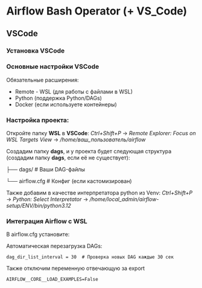 # Airflow Bash Operator (+ VS_Code)

## VSCode

### Установка VSCode

### Основные настройки VSCode

Обязательные расширения:

- Remote - WSL (для работы с файлами в WSL)
- Python (поддержка Python/DAGs)
- Docker (если используете контейнеры)

### Настройка проекта:

Откройте папку **WSL** в **VSCode**:
*Ctrl+Shift+P* → *Remote Explorer: Focus on WSL Targets View* → */home/ваш_пользователь/airflow*

Создадим папку **dags**, и у проекта будет следующая структура (создадим папку **dags**, если её не существует):

├── dags/              # Ваши DAG-файлы

└── airflow.cfg        # Конфиг (если кастомизирован)

Также добавим в качестве интерпретатора python из Venv:
*Ctrl+Shift+P* → *Python: Select Interpretator* → */home/local_admin/airflow-setup/ENV/bin/python3.12*


### Интеграция Airflow с WSL
В airflow.cfg установите:

Автоматическая перезагрузка DAGs:
```
dag_dir_list_interval = 30  # Проверка новых DAG каждые 30 сек
```
Также отключим переменную отвечающую за export 
```
AIRFLOW__CORE__LOAD_EXAMPLES=False
```